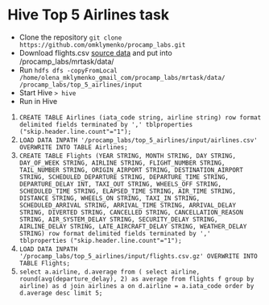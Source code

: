 # Hive Top 5 Airlines task

- Clone the repository
`git clone https://github.com/omklymenko/procamp_labs.git`
- Download flights.csv [source data](https://www.kaggle.com/usdot/flight-delays) and put into /procamp_labs/mrtask/data/
- Run `hdfs dfs -copyFromLocal /home/olena_mklymenko_gmail_com/procamp_labs/mrtask/data/ /procamp_labs/top_5_airlines/input`
- Start Hive 
`> hive`
- Run in Hive
 1. `CREATE TABLE Airlines (iata_code string, airline string) row format delimited fields terminated by ',' tblproperties ("skip.header.line.count"="1");`
 2. `LOAD DATA INPATH '/procamp_labs/top_5_airlines/input/airlines.csv' OVERWRITE INTO TABLE Airlines;`
 3. `CREATE TABLE Flights (YEAR STRING,
     MONTH STRING,
     DAY STRING,
     DAY_OF_WEEK STRING,
     AIRLINE STRING,
     FLIGHT_NUMBER STRING,
     TAIL_NUMBER STRING,
     ORIGIN_AIRPORT STRING,
     DESTINATION_AIRPORT STRING,
     SCHEDULED_DEPARTURE STRING,
     DEPARTURE_TIME STRING,
     DEPARTURE_DELAY INT,
     TAXI_OUT STRING,
     WHEELS_OFF STRING,
     SCHEDULED_TIME STRING,
     ELAPSED_TIME STRING,
     AIR_TIME STRING,
     DISTANCE STRING,
     WHEELS_ON STRING,
     TAXI_IN STRING,
     SCHEDULED_ARRIVAL STRING,
     ARRIVAL_TIME STRING,
     ARRIVAL_DELAY STRING,
     DIVERTED STRING,
     CANCELLED STRING,
     CANCELLATION_REASON STRING,
     AIR_SYSTEM_DELAY STRING,
     SECURITY_DELAY STRING,
     AIRLINE_DELAY STRING,
     LATE_AIRCRAFT_DELAY STRING,
     WEATHER_DELAY STRING) row format delimited fields terminated by ',' 
     tblproperties ("skip.header.line.count"="1");`
 4. `LOAD DATA INPATH '/procamp_labs/top_5_airlines/input/flights.csv.gz' OVERWRITE INTO TABLE Flights;`
 5. `select a.airline, d.average from (
     select airline, round(avg(departure_delay), 2) as average
     from flights f
     group by airline) as d
     join airlines a
     on d.airline = a.iata_code
     order by d.average desc
     limit 5;`
